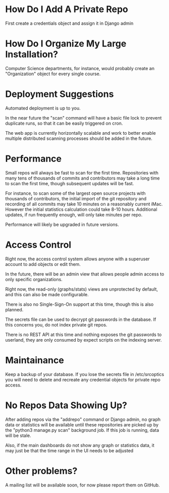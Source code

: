 How Do I Add A Private Repo
===========================

First create a credentials object and assign it in Django admin

How Do I Organize My Large Installation?
========================================

Computer Science departments, for instance, would probably create an "Organization" object for every single course.

Deployment Suggestions
======================

Automated deployment is up to you.

In the near future the "scan" command will have a basic file lock to prevent duplicate runs, so that it can be easily triggered on cron.

The web app is currently horizontally scalable and work to better enable multiple distributed scanning processes should be added in the future.

Performance
===========

Small repos will always be fast to scan for the first time.  Repositories with many tens of thousands of commits and contributors may take a long time to scan the first time, though subsequent updates will be fast.

For instance, to scan some of the largest open source projects with thousands of contributors, the initial import of the git repository and
recording of all commits may take 10 minutes on a reasonably current iMac.  However the initial statistics calculation could take 8-10 hours.
Additional updates, if run frequently enough, will only take minutes per repo.

Performance will likely be upgraded in future versions.

Access Control
==============

Right now, the access control system allows anyone with a superuser account to add objects or edit them.

In the future, there will be an admin view that allows people admin access to only specific organizations.

Right now, the read-only (graphs/stats) views are unprotected by default, and this can also be made configurable.

There is also no Single-Sign-On support at this time, though this is also planned.

The secrets file can be used to decrypt git passwords in the database.  If this concerns you, do not index private git repos.

There is no REST API at this time and nothing exposes the git passwords to userland, they are only consumed by expect scripts on
the indexing server.

Maintainance
============

Keep a backup of your database.  If you lose the secrets file in /etc/srcoptics you will need to delete and recreate any credential objects
for private repo access.

No Repos Data Showing Up?
=========================

After adding repos via the "addrepo" command or Django admin, no graph data or statistics will be available until these repositories are
picked up by the "python3 manage.py scan" background job.  If this job is running, data will be stale.

Also, if the main dashboards do not show any graph or statistics data, it may just be that the time range in the UI needs to be adjusted

Other problems?
===============

A mailing list will be available soon, for now please report them on GitHub.
